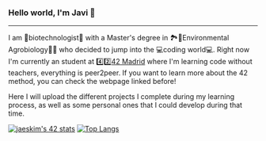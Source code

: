 ### Hello world, I'm Javi 👋
------------------------------------------------------------

I am 🦠biotechnologist🔬 with a Master's degree in 🏞️🍁Environmental Agrobiology🍂🌲 who decided to jump into the 💻coding world💻. Right now I'm currently an student at 4️⃣2️⃣[42 Madrid](https://www.42madrid.com/en/) where I'm learning code without teachers, everything is peer2peer. If you want to learn more about the 42 method, you can check the webpage linked before!

Here I will upload the different projects I complete during my learning process, as well as some personal ones that I could develop during that time.

[![jaeskim's 42 stats](https://badge42.herokuapp.com/api/stats/javferna)](https://github.com/JaeSeoKim/badge42)
[![Top Langs](https://github-readme-stats.vercel.app/api/top-langs/?username=javiff8&layout=compact)](https://github.com/anuraghazra/github-readme-stats)
